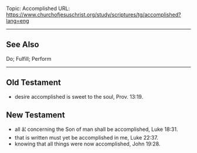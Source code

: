 Topic: Accomplished
URL: https://www.churchofjesuschrist.org/study/scriptures/tg/accomplished?lang=eng

---

## See Also

Do; Fulfill; Perform

---

## Old Testament

- desire accomplished is sweet to the soul, Prov. 13:19.

## New Testament

- all â¦ concerning the Son of man shall be accomplished, Luke 18:31.
- that is written must yet be accomplished in me, Luke 22:37.
- knowing that all things were now accomplished, John 19:28.

